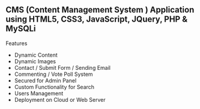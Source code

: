 ## CMS (Content Management System ) Application using HTML5, CSS3, JavaScript, JQuery, PHP & MySQLi
 
Features
 - Dynamic Content
 - Dynamic Images
 - Contact / Submit Form / Sending Email
 - Commenting / Vote Poll System
 - Secured for Admin Panel
 - Custom Functionality for Search
 - Users Management
 - Deployment on Cloud or Web Server
  
